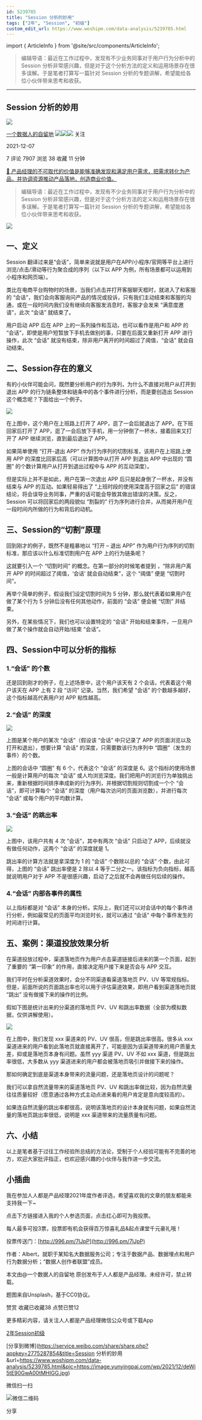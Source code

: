```yaml
---
id: 5239785
title: "Session 分析的妙用"
tags: ["2年", "Session", "初级"]
custom_edit_url: https://www.woshipm.com/data-analysis/5239785.html
---
```

import { ArticleInfo } from '@site/src/components/ArticleInfo';

<ArticleInfo
    author="一个数据人的自留地"
    authorLink="https://www.woshipm.com/u/49446"
    published="2021-12-07"
    views={7907}
    comments={7}
    collects={38}
/>

> 编辑导语：最近在工作过程中，发现有不少业务同事对于用户行为分析中的 Session 分析非常感兴趣，但是对于这个分析方法的定义和运用场景存在很多误解。于是笔者打算写一篇针对 Session 分析的专题讲解，希望能给各位小伙伴带来思考和收获。

---

## Session 分析的妙用

[![](https://image.woshipm.com/wp-files/2021/09/3YqDNh5meg7ejNmhJ5Ci.jpeg!/both/72x72)](https://www.woshipm.com/u/49446)

[一个数据人的自留地](https://www.woshipm.com/u/49446) ![](https://static.woshipm.com/tag/1121_1@2x.png)![](https://static.woshipm.com/tag/1301_1@2x.png)![](https://static.woshipm.com/tag/2103_1@2x.png) 关注

2021-12-07

7 评论 7907 浏览 38 收藏 11 分钟

[🔗 产品经理的不可取代的价值是能够准确发现和满足用户需求，把需求转化为产品，并协调资源推动产品落地，创造商业价值。](https://ke.qidianla.com/courses/90pm)

> 编辑导语：最近在工作过程中，发现有不少业务同事对于用户行为分析中的 Session 分析非常感兴趣，但是对于这个分析方法的定义和运用场景存在很多误解。于是笔者打算写一篇针对 Session 分析的专题讲解，希望能给各位小伙伴带来思考和收获。

![](https://image.yunyingpai.com/wp/2021/12/deWi5tE90GwA00tMHIGG.jpg)

## 一、定义

Session 翻译过来是“会话”，简单来说就是用户在APP/小程序/官网等平台上进行浏览/点击/滑动等行为聚合成的序列（以下以 APP 为例，所有场景都可以运用到小程序和网页端）。

类比在电商平台购物时的场景，当我们点击并打开客服聊天框时，就进入了和客服的 “会话”，我们会向客服询问产品的情况或投诉，只有我们主动结束和客服的沟通，或在一段时间内我们没有继续向客服发消息时，客服才会发来 “满意度邀请”，此次 “会话” 就结束了。

用户启动 APP 后在 APP 上的一系列操作和互动，也可以看作是用户和 APP 的 “会话”，即使是用户短暂放下手机去做别的事，只要在后面又重新打开 APP 进行操作，此次 “会话” 就没有结束，除非用户离开的时间超过了阈值，“会话” 就会自动结束。

## 二、Session存在的意义

有的小伙伴可能会问，既然要分析用户的行为序列，为什么不直接对用户从打开到退出 APP 的行为链条整体和链条中的各个事件进行分析，而是要创造出 Session 这个概念呢？下面给出一个例子。

![](https://image.woshipm.com/wp-files/2021/12/8gtLoXwfbOhdv4XOGjzf.png)

在上图中，这个用户在上班路上打开了 APP，逛了一会后就退出了 APP。在下班回家后打开了 APP，逛了一会后放下手机，用一分钟倒了一杯水，接着回来又打开了 APP 继续浏览，直到最后退出了 APP。

如果简单使用 “打开-退出 APP” 作为行为序列的切割标准，该用户在上班路上使用 APP 的深度比回家后高（可以计算图中从打开 APP 到退出 APP 中出现的 “圆圈” 的个数计算用户从打开到退出过程中与 APP 的互动深度）。

但是实际上并不是如此，用户在第一次退出 APP 后只是起身倒了一杯水，并没有结束与 APP 的互动。如果轻易得出了 “上班时段的使用深度高于回家之后” 的错误结论，将会误导业务同事，严重的话可能会导致其做出错误的决策。反之，Session 可以将回家后的两段貌似 “割裂的” 行为序列进行合并，从而揭开用户在一段时间内所做的行为和背后的动机。

## 三、Session的“切割”原理

回到刚才的例子，既然不是粗暴地以 “打开 – 退出 APP” 作为用户行为序列的切割标准，那应该以什么标准切割用户在 APP 上的行为链条呢？

这就要引入一个 “切割时间” 的概念。在第一部分的时候笔者提到 ，“除非用户离开 APP 的时间超过了阈值，‘会话’ 就会自动结束”，这个 “阈值” 便是 “切割时间”。

再举个简单的例子，假设我们设定切割时间为 5 分钟，那么就代表着如果用户在做了某个行为 5 分钟后没有任何其他动作，前面的 “会话” 便会被 “切割” 并结束。

另外，在某些情况下，我们也可以设置特定的 “会话” 开始和结束事件，一旦用户做了某个操作就会自动开始/结束 “会话”。

## 四、Session中可以分析的指标

### 1.“会话” 的个数

还是回到刚才的例子，在上述场景中，这个用户该天有 2 个会话，代表着这个用户该天在 APP 上有 2 段 “访问” 记录。当然，我们希望 “会话” 的个数越多越好，这个指标越高代表用户对 APP 粘性越高。

### 2.“会话” 的深度

![](https://image.woshipm.com/wp-files/2021/12/KepOkAddPJbjDYY2lQwC.png)

上图是某个用户的某次 “会话”（假设该 “会话” 中只记录了 APP 的页面浏览以及打开和退出），想要计算 “会话” 的深度，只需要数该行为序列中 “圆圈”（发生的事件）的个数。

上图的会话中 “圆圈” 有 6 个，代表这个 “会话” 的深度是 6。这个指标的使用场景一般是计算用户的每次 “会话” 或人均浏览深度。我们把用户的浏览行为单独挑出来，重新根据时间排序串成新的行为序列，并根据切割规则切割成一个个 “会话”，即可计算每个 “会话” 的深度（用户每次访问的页面浏览数），并进行每次 “会话” 或每个用户的平均数计算。

### 3.“会话” 的跳出率

![](https://image.woshipm.com/wp-files/2021/12/SuCcAtyyZeKSKYjPnFLL.png)

上图中，该用户共有 4 次 “会话”，其中有两次 “会话” 只启动了 APP，后续就没有做任何动作，这两个 “会话” 的深度就是 1。

跳出率的计算方法就是拿深度为 1 的 “会话” 个数除以总的 “会话” 个数，由此可得，上图的 “会话” 跳出率便是 2 除以 4 等于二分之一。该指标为负向指标，越高就说明用户对于 APP 不是很感兴趣，启动了之后就不会再做任何后续的操作。

### 4.“会话” 内部各事件的属性

以上指标都是对 “会话” 本身的分析。实际上，我们还可以对会话中的每个事件进行分析，例如最常见的页面平均浏览时长，就可以通过 “会话” 中每个事件发生的时间进行计算。

## 五、案例：渠道投放效果分析

在渠道投放过程中，渠道落地页作为用户点击渠道链接后进来的第一个页面，起到了重要的 “第一印象” 的作用，直接决定用户接下来是否会与 APP 交互。

我们平时在分析渠道效果时，会分不同渠道看渠道落地页 PV、UV 等常规指标。但是，前面所说的页面跳出率也可以用于评估渠道效果，即用户看到渠道落地页就 “跳出” 没有做接下来的操作的比例。

假如下图是统计出来的分渠道的落地页 PV、UV 和跳出率数据（全部为模拟数据，仅供讲解使用）。

![](https://image.woshipm.com/wp-files/2021/12/GToloRWF6nOQ1Uzs6etl.png)

在上图中，我们发现 xxx 渠道来的 PV、UV 很高，但是跳出率很高。很多从 xxx 渠道进来的用户看到此落地页就直接离开了，可能是因为该渠道带来的用户质量太差，抑或是落地页本身有问题。虽然 yyy 渠道 PV、UV 不如 xxx 渠道，但是跳出率很低，大多数从 yyy 渠道进来的用户都会被落地页吸引并做接下来的操作。

那如何确定到底是渠道本身带来的流量问题，还是落地页设计的问题呢？

我们可以拿自然流量带来的渠道落地页 PV、UV 和跳出率做比较，因为自然流量往往质量较好（愿意通过各种方式主动点进来看的用户肯定是意向度较高的）。

如果连自然流量的跳出率都很高，说明该落地页的设计本身就有问题，如果自然流量的落地页跳出率很低，说明是 xxx 渠道带来的流量质量有问题。

## 六、小结

以上是笔者基于过往工作经验所总结的方法论，受制于个人经验可能有不完善的地方，欢迎大家批评指正，也欢迎感兴趣的小伙伴与我作进一步交流。

## 小插曲

我在参加人人都是产品经理2021年度作者评选，希望喜欢我的文章的朋友都能来支持我一下~

点击下方链接进入我的个人参选页面，点击红心即可为我投票。

每人最多可投3票，投票即有机会获得百万惊喜礼品&起点课堂千元豪礼哦！

投票传送门：[http://996.pm/7lJpP](http://996.pm/7lJpP)

作者：Albert，就职于某知名大数据服务公司；专注于数据产品、数据埋点和用户行为数据分析；“数据人创作者联盟”成员。

本文由@一个数据人的自留地 原创发布于人人都是产品经理。未经许可，禁止转载。

题图来自Unsplash，基于CC0协议。

赞赏 收藏已收藏38 点赞已赞12

更多精彩内容，请关注人人都是产品经理微信公众号或下载App

[2年](https://www.woshipm.com/tag/2%e5%b9%b4)[Session](https://www.woshipm.com/tag/session)[初级](https://www.woshipm.com/tag/%e5%88%9d%e7%ba%a7)

[分享到微博](https://service.weibo.com/share/share.php?appkey=2775287854&title=Session 分析的妙用&url=https://www.woshipm.com/data-analysis/5239785.html&pic=https://image.yunyingpai.com/wp/2021/12/deWi5tE90GwA00tMHIGG.jpg)

微信扫一扫

![微信二维码](https://api.pwmqr.com/qrcode/create/?url=https://www.woshipm.com/data-analysis/5239785.html)

分享